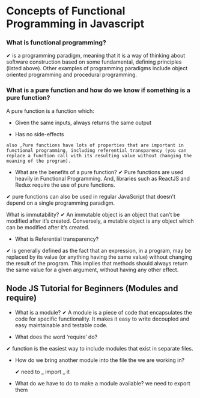 # Concepts of Functional Programming in Javascript


###  What is functional programming?

✔  is a programming paradigm, meaning that it is a way of thinking about software construction based on some fundamental, defining principles (listed above). Other examples of programming paradigms include object oriented programming and procedural programming.

### What is a pure function and how do we know if something is a pure function?
 A pure function is a function which:

* Given the same inputs, always returns the same output 

* Has no side-effects
```
also ,Pure functions have lots of properties that are important in functional programming, including referential transparency (you can replace a function call with its resulting value without changing the meaning of the program).
```

* What are the benefits of a pure function?
✔ Pure functions are used heavily in Functional Programming. And, libraries such as ReactJS and Redux require the use of pure functions.

✔ pure functions can also be used in regular JavaScript that doesn’t depend on a single programming paradigm. 

What is immutability?
✔ An immutable object is an object that can’t be modified after it’s created. Conversely, a mutable object is any object which can be modified after it’s created.

* What is Referential transparency?

✔ is generally defined as the fact that an expression, in a program, may be replaced by its value (or anything having the same value) without changing the result of the program. This implies that methods should always return the same value for a given argument, without having any other effect. 


## Node JS Tutorial for Beginners (Modules and require)

* What is a module?
✔ A module is a piece of code that encapsulates the code for specific functionality. It makes it easy to write decoupled and easy maintainable and testable code.

* What does the word ‘require’ do?

✔ function is the easiest way to include modules that exist in separate files. 

* How do we bring another module into the file the we are working in?
  
  ✔ need to _ import _ it

* What do we have to do to make a module available?
we need to export them

<!-- whttps://monasalih.github.io/reading-notes/https://monasalih.github.io/reading-notes/https://monasalih.github.io/reading-notes/https://monasalih.github.io/reading-notes/ -->